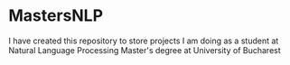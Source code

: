 # MastersNLP
I have created this repository to store projects I am doing as a student at Natural Language Processing Master's degree at University of Bucharest

